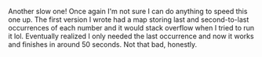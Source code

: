 Another slow one! Once again I'm not sure I can do anything to speed this one up.
The first version I wrote had a map storing last and second-to-last occurrences of each
number and it would stack overflow when I tried to run it lol. Eventually realized I only
needed the last occurrence and now it works and finishes in around 50 seconds. Not that
bad, honestly.
